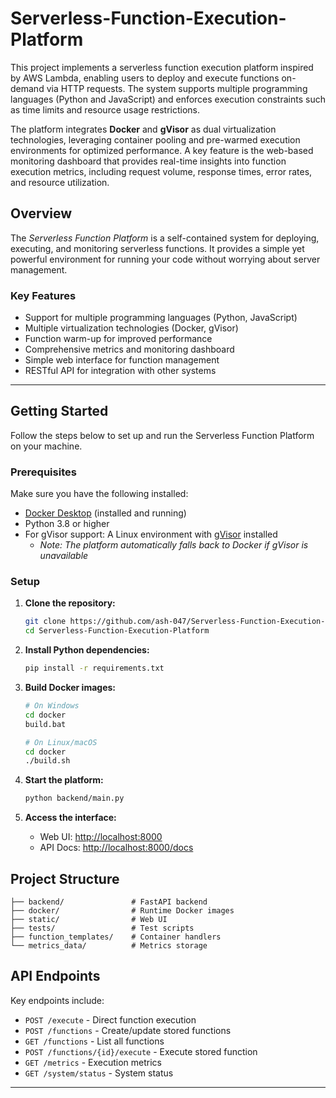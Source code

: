 # Serverless-Function-Execution-Platform

This project implements a serverless function execution platform inspired by AWS Lambda, enabling users to deploy and execute functions on-demand via HTTP requests. The system supports multiple programming languages (Python and JavaScript) and enforces execution constraints such as time limits and resource usage restrictions.

The platform integrates **Docker** and **gVisor** as dual virtualization technologies, leveraging container pooling and pre-warmed execution environments for optimized performance. A key feature is the web-based monitoring dashboard that provides real-time insights into function execution metrics, including request volume, response times, error rates, and resource utilization.

## Overview

The *Serverless Function Platform* is a self-contained system for deploying, executing, and monitoring serverless functions. It provides a simple yet powerful environment for running your code without worrying about server management.

### Key Features

- Support for multiple programming languages (Python, JavaScript)
- Multiple virtualization technologies (Docker, gVisor)
- Function warm-up for improved performance
- Comprehensive metrics and monitoring dashboard
- Simple web interface for function management
- RESTful API for integration with other systems

---

## Getting Started

Follow the steps below to set up and run the Serverless Function Platform on your machine.

### Prerequisites

Make sure you have the following installed:

- [Docker Desktop](https://www.docker.com/products/docker-desktop) (installed and running)
- Python 3.8 or higher
- For gVisor support: A Linux environment with [gVisor](https://gvisor.dev) installed
    - *Note: The platform automatically falls back to Docker if gVisor is unavailable*

### Setup

1. **Clone the repository:**
   ```bash
   git clone https://github.com/ash-047/Serverless-Function-Execution-Platform.git
   cd Serverless-Function-Execution-Platform
   ```

2. **Install Python dependencies:**
   ```bash
   pip install -r requirements.txt
   ```

3. **Build Docker images:**
   ```bash
   # On Windows
   cd docker
   build.bat
   
   # On Linux/macOS
   cd docker
   ./build.sh
   ```

4. **Start the platform:**
   ```bash
   python backend/main.py
   ```

5. **Access the interface:**
   - Web UI: [http://localhost:8000](http://localhost:8000)
   - API Docs: [http://localhost:8000/docs](http://localhost:8000/docs)

## Project Structure

```
├── backend/               # FastAPI backend
├── docker/                # Runtime Docker images  
├── static/                # Web UI
├── tests/                 # Test scripts
├── function_templates/    # Container handlers
└── metrics_data/          # Metrics storage
```

## API Endpoints

Key endpoints include:
- `POST /execute` - Direct function execution
- `POST /functions` - Create/update stored functions
- `GET /functions` - List all functions
- `POST /functions/{id}/execute` - Execute stored function
- `GET /metrics` - Execution metrics
- `GET /system/status` - System status

---
